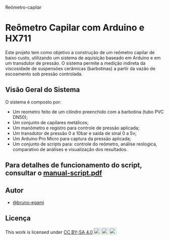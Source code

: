 
Reômetro-capilar
# Reômetro Capilar com Arduino e HX711

Este projeto tem como objetivo a construção de um reômetro capilar de baixo custo, utilizando um sistema de aquisição baseado em Arduino e em um transdutor de pressão. O sistema permite a medição indireta da viscosidade de suspensões cerâmicas (barbotinas) a partir da vazão de escoamento sob pressão controlada.

## Visão Geral do Sistema

O sistema é composto por:

-   Um reometro feito de um cilindro preenchido com a barbotina (tubo PVC DN50);
-   Um conjunto de capilares metálicos;
-   Um manômetro e registro para controle de pressão aplicada;
-   Um transdutor de pressão 0 a 10bar e saída de sinal 0 a 5v;
-   Um Arduino Pro Micro para captura da pressão aplicada;
-   Um conjunto de scripts para: controle do reômetro, análise reologica, comparativo de análises e visualização dos resultados.
    
## Para detalhes de funcionamento do script, consultar o [manual-script.pdf](https://github.com/bruno-egami/HX711-4xSG350/blob/Re%C3%B4metro-capilar/Manual-script.pdf) 

## Autor

- [@bruno-egami](https://github.com/bruno-egami)


## Licença


<p xmlns:cc="http://creativecommons.org/ns#" >This work is licensed under <a href="http://creativecommons.org/licenses/by-sa/4.0/?ref=chooser-v1" target="_blank" rel="license noopener noreferrer" style="display:inline-block;">CC BY-SA 4.0<img style="height:22px!important;margin-left:3px;vertical-align:text-bottom;" src="https://mirrors.creativecommons.org/presskit/icons/cc.svg?ref=chooser-v1"><img style="height:22px!important;margin-left:3px;vertical-align:text-bottom;" src="https://mirrors.creativecommons.org/presskit/icons/by.svg?ref=chooser-v1"><img style="height:22px!important;margin-left:3px;vertical-align:text-bottom;" src="https://mirrors.creativecommons.org/presskit/icons/sa.svg?ref=chooser-v1"></a></p>

